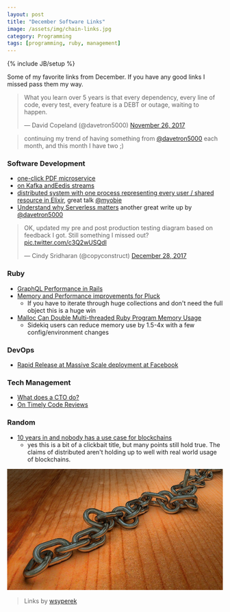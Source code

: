 ```yaml
---
layout: post
title: "December Software Links"
image: /assets/img/chain-links.jpg
category: Programming
tags: [programming, ruby, management]
---
```

{% include JB/setup %}

Some of my favorite links from December. If you have any good links I missed pass them my way.

<blockquote class="twitter-tweet" data-lang="en"><p lang="en" dir="ltr">What you learn over 5 years is that every dependency, every line of code, every test, every feature is a DEBT or outage, waiting to happen.</p>&mdash; David Copeland (@davetron5000) <a href="https://twitter.com/davetron5000/status/934803721917222913?ref_src=twsrc%5Etfw">November 26, 2017</a></blockquote>
<script async src="https://platform.twitter.com/widgets.js" charset="utf-8"></script>

> continuing my trend of having something from [@davetron5000](https://twitter.com/davetron5000) each month, and this month I have two ;)

### Software Development

* [one-click PDF microservice](https://elements.heroku.com/buttons/kimmobrunfeldt/url-to-pdf-api)
* [on Kafka andEedis streams](https://medium.com/@timothy_downs/introduction-to-redis-streams-133f1c375cd3)
* [distributed system with one process representing every user / shared resource in Elixir](https://www.infoq.com/presentations/elixir-distributed-system#.WkVr2AWFpx4.twitter), great talk [@myobie](https://twitter.com/myobie)
* [Understand why Serverless matters](https://what-problem-does-it-solve.com/serverless/index.html) another great write up by [@davetron5000](https://twitter.com/davetron5000)

<blockquote class="twitter-tweet" data-lang="en"><p lang="en" dir="ltr">OK, updated my pre and post production testing diagram based on feedback I got. Still something I missed out? <a href="https://t.co/c3Q2wUSQdI">pic.twitter.com/c3Q2wUSQdI</a></p>&mdash; Cindy Sridharan (@copyconstruct) <a href="https://twitter.com/copyconstruct/status/946179034982989824?ref_src=twsrc%5Etfw">December 28, 2017</a></blockquote>
<script async src="https://platform.twitter.com/widgets.js" charset="utf-8"></script>


### Ruby

* [GraphQL Performance in Rails](https://blog.codeship.com/graphql-and-performance-in-rails/)
* [Memory and Performance improvements for Pluck](https://collectiveidea.com/blog/archives/2015/03/05/optimizing-rails-for-memory-usage-part-3-pluck-and-database-laziness)
   * If you have to iterate through huge collections and don't need the full object this is a huge win  
* [Malloc Can Double Multi-threaded Ruby Program Memory Usage](https://www.speedshop.co/2017/12/04/malloc-doubles-ruby-memory.html)
   * Sidekiq users can reduce memory use by 1.5-4x with a few config/environment changes  

### DevOps

* [Rapid Release at Massive Scale deployment at Facebook](https://code.facebook.com/posts/270314900139291/rapid-release-at-massive-scale)

### Tech Management

* [What does a CTO do?](https://twitter.com/ThePracticalDev/status/900162683688935424)
* [On Timely Code Reviews](https://medium.com/@9len/on-code-review-16ea85f7c585)

### Random

* [10 years in and nobody has a use case for blockchains](https://hackernoon.com/ten-years-in-nobody-has-come-up-with-a-use-case-for-blockchain-ee98c180100)
   * yes this is a bit of a clickbait title, but many points still hold true. The claims of distributed aren't holding up to well with real world usage of blockchains.

     

![Random Links](/assets/img/chain-links.jpg)
> Links by [wsyperek](https://pixabay.com/en/chain-metal-chain-link-257490/)